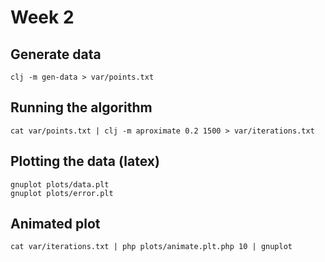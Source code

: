 # Week 2

## Generate data

```
clj -m gen-data > var/points.txt
```

## Running the algorithm

```
cat var/points.txt | clj -m aproximate 0.2 1500 > var/iterations.txt
```

## Plotting the data (latex)

```
gnuplot plots/data.plt
gnuplot plots/error.plt
```

## Animated plot

```
cat var/iterations.txt | php plots/animate.plt.php 10 | gnuplot
```
